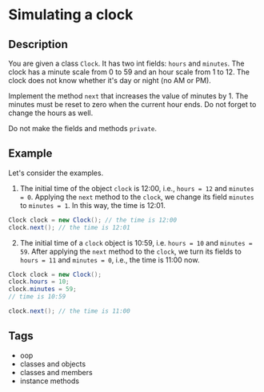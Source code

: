 # Simulating a clock

## Description
You are given a class `Clock`. It has two int fields: `hours` and `minutes`. The clock has a minute scale from 0 to 59 and an hour scale from 1 to 12. The clock does not know whether it's day or night (no AM or PM).

Implement the method `next` that increases the value of minutes by 1. The minutes must be reset to zero when the current hour ends. Do not forget to change the hours as well.

Do not make the fields and methods `private`.

## Example
Let's consider the examples.

1. The initial time of the object `clock` is 12:00, i.e., `hours = 12` and `minutes = 0`. Applying the `next` method to the `clock`, we change its field `minutes` to `minutes = 1`. In this way, the time is 12:01.
```java
Clock clock = new Clock(); // the time is 12:00
clock.next(); // the time is 12:01
```

2. The initial time of a `clock` object is 10:59, i.e. `hours = 10` and `minutes = 59`. After applying the `next` method to the `clock`, we turn its fields to `hours = 11` and `minutes = 0`, i.e., the time is 11:00 now.
```java
Clock clock = new Clock();
clock.hours = 10;
clock.minutes = 59;
// time is 10:59

clock.next(); // the time is 11:00
```

## Tags
- oop
- classes and objects
- classes and members
- instance methods